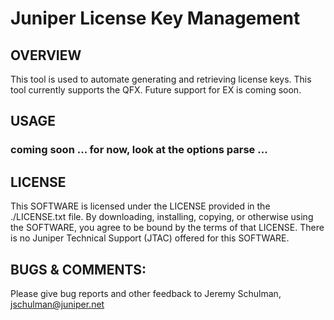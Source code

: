 Juniper License Key Management
===

OVERVIEW
---
This tool is used to automate generating and retrieving license keys.  This tool currently supports the QFX.  Future support for EX is coming soon.

USAGE
---
### coming soon ... for now, look at the options parse ...

LICENSE
---
This SOFTWARE is licensed under the LICENSE provided in the
./LICENSE.txt file. By downloading, installing, copying, or otherwise
using the SOFTWARE, you agree to be bound by the terms of that
LICENSE.  There is no Juniper Technical Support (JTAC) offered for this SOFTWARE.


BUGS & COMMENTS:
----------------
Please give bug reports and other feedback to Jeremy Schulman, <jschulman@juniper.net>
